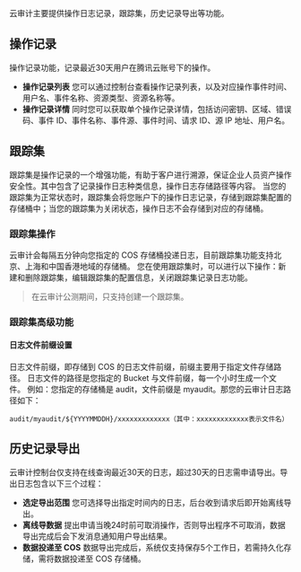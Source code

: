 云审计主要提供操作日志记录，跟踪集，历史记录导出等功能。

## 操作记录
操作记录功能，记录最近30天用户在腾讯云账号下的操作。
- **操作记录列表**
  您可以通过控制台查看操作记录列表，以及对应操作事件时间、用户名、事件名称、资源类型、资源名称等。
- **操作记录详情**
  同时您可以获取单个操作记录详情，包括访问密钥、区域、错误码、事件 ID、事件名称、事件源、事件时间、请求 ID、源 IP 地址、用户名。

## 跟踪集
跟踪集是操作记录的一个增强功能，有助于客户进行溯源，保证企业人员资产操作安全性。其中包含了记录操作日志种类信息，操作日志存储路径等内容。 当您的跟踪集为正常状态时，跟踪集会将您账户下的操作日志记录，存储到跟踪集配置的存储桶中；当您的跟踪集为关闭状态，操作日志不会存储到对应的存储桶。

### 跟踪集操作
云审计会每隔五分钟向您指定的 COS 存储桶投递日志，目前跟踪集功能支持北京、上海和中国香港地域的存储桶。
您在使用跟踪集时，可以进行以下操作：新建和删除跟踪集，编辑跟踪集的配置信息，关闭跟踪集记录日志功能。
>在云审计公测期间，只支持创建一个跟踪集。

### 跟踪集高级功能
#### 日志文件前缀设置
日志文件前缀，即存储到 COS 的日志文件前缀，前缀主要用于指定文件存储路径。
日志文件的路径是您指定的 Bucket 与文件前缀，每一个小时生成一个文件。
例如：您指定的存储桶是 audit，文件前缀是 myaudit。那您的云审计日志路径如下：
```
audit/myaudit/${YYYYMMDDH}/xxxxxxxxxxxxx（其中：xxxxxxxxxxxxx表示文件名）
```


## 历史记录导出
云审计控制台仅支持在线查询最近30天的日志，超过30天的日志需申请导出。导出日志包含以下三个过程：
- **选定导出范围**
  您可选择导出指定时间内的日志，后台收到请求后即开始离线导出。
- **离线导数据**
  提出申请当晚24时前可取消操作，否则导出程序不可取消，数据导出完成后会下发消息通知用户导出结果。
- **数据投递至 COS**
  数据导出完成后，系统仅支持保存5个工作日，若需持久化存储，需将数据投递至 COS 存储桶。


